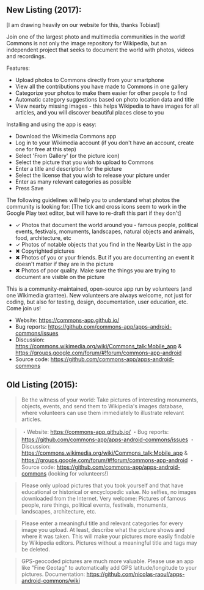 ## New Listing (2017):

[I am drawing heavily on our website for this, thanks Tobias!]

Join one of the largest photo and multimedia communities in the world! Commons is not only the image repository for Wikipedia, but an independent project that seeks to document the world with photos, videos and recordings.

Features:
- Upload photos to Commons directly from your smartphone
- View all the contributions you have made to Commons in one gallery
- Categorize your photos to make them easier for other people to find
- Automatic category suggestions based on photo location data and title
- View nearby missing images - this helps Wikipedia to have images for all articles, and you will discover beautiful places close to you

Installing and using the app is easy:
- Download the Wikimedia Commons app
- Log in to your Wikimedia account (if you don't have an account, create one for free at this step)
- Select 'From Gallery' (or the picture icon)
- Select the picture that you wish to upload to Commons
- Enter a title and description for the picture
- Select the license that you wish to release your picture under 
- Enter as many relevant categories as possible
- Press Save

The following guidelines will help you to understand what photos the community is looking for:
[The tick and cross icons seem to work in the Google Play text editor, but will have to re-draft this part if they don't]
- ✓ Photos that document the world around you - famous people, political events, festivals, monuments, landscapes, natural objects and animals, food, architecture, etc
- ✓ Photos of notable objects that you find in the Nearby List in the app
- ✖ Copyrighted pictures
- ✖ Photos of you or your friends. But if you are documenting an event it doesn't matter if they are in the picture
- ✖ Photos of poor quality. Make sure the things you are trying to document are visible on the picture

This is a community-maintained, open-source app run by volunteers (and one Wikimedia grantee). New volunteers are always welcome, not just for coding, but also for testing, design, documentation, user education, etc. Come join us!
- Website: https://commons-app.github.io/
- Bug reports: https://github.com/commons-app/apps-android-commons/issues
- Discussion: https://commons.wikimedia.org/wiki/Commons_talk:Mobile_app & https://groups.google.com/forum/#!forum/commons-app-android
- Source code: https://github.com/commons-app/apps-android-commons 

## Old Listing (2015):

> Be the witness of your world: Take pictures of interesting monuments, objects, events, and send them to Wikipedia's images database, where volunteers can use them immediately to illustrate relevant articles.

> ・Website: https://commons-app.github.io/
> ・Bug reports: https://github.com/commons-app/apps-android-commons/issues
> ・Discussion: https://commons.wikimedia.org/wiki/Commons_talk:Mobile_app & https://groups.google.com/forum/#!forum/commons-app-android
> ・Source code: https://github.com/commons-app/apps-android-commons (looking for volunteers!)

> Please only upload pictures that you took yourself and that have educational or historical or encyclopedic value.
> No selfies, no images downloaded from the Internet.
> Very welcome: Pictures of famous people, rare things, political events, festivals, monuments, landscapes, architecture, etc.

> Please enter a meaningful title and relevant categories for every image you upload. At least, describe what the picture shows and where it was taken. This will make your pictures more easily findable by Wikipedia editors. Pictures without a meaningful title and tags may be deleted.

> GPS-geocoded pictures are much more valuable. Please use an app like "Fine Geotag" to automatically add GPS latitude/longitude to your pictures.
> Documentation: https://github.com/nicolas-raoul/apps-android-commons/wiki